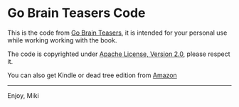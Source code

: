 # Go Brain Teasers Code

This is the code from [Go Brain Teasers][gbt], it is intended for your personal
use while working working with the book.

The code is copyrighted under [Apache License, Version 2.0][apl2], please
respect it.

You can also get Kindle or dead tree edition from [Amazon][amz]

---
Enjoy, Miki

[amz]: https://www.amazon.com/dp/B0876DBMFM/
[apl2]: https://opensource.org/licenses/Apache-2.0
[gbt]: https://gum.co/Qkmou
